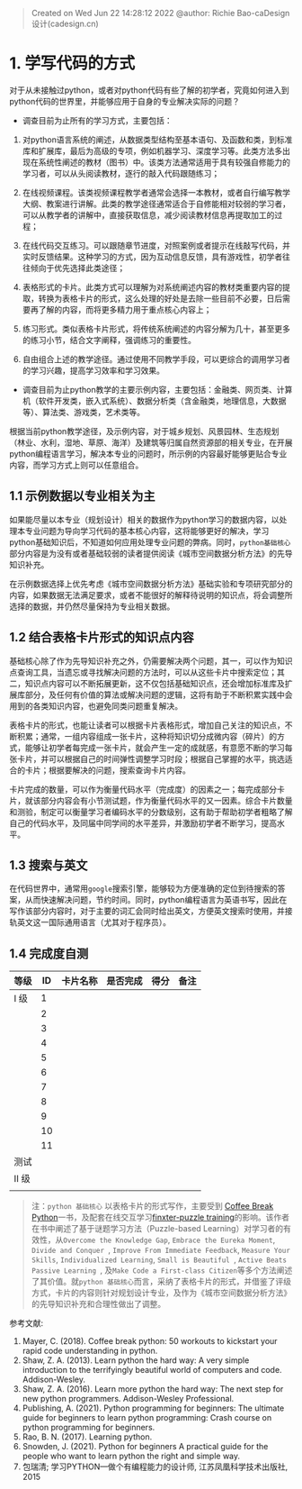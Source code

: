 > Created on Wed Jun 22 14:28:12 2022 @author: Richie Bao-caDesign设计(cadesign.cn)

# 1. 学写代码的方式

对于从未接触过python，或者对python代码有些了解的初学者，究竟如何进入到python代码的世界里，并能够应用于自身的专业解决实际的问题？

* 调查目前为止所有的学习方式，主要包括：

1. 对python语言系统的阐述，从数据类型结构至基本语句、及函数和类，到标准库和扩展库，最后为高级的专项，例如机器学习、深度学习等。此类方法多出现在系统性阐述的教材（图书）中。该类方法通常适用于具有较强自修能力的学习者，可以从头阅读教材，逐行的敲入代码跟随练习；

2. 在线视频课程。该类视频课程教学者通常会选择一本教材，或者自行编写教学大纲、教案进行讲解。此类的教学途径通常适合于自修能相对较弱的学习者，可以从教学者的讲解中，直接获取信息，减少阅读教材信息再提取加工的过程；

3. 在线代码交互练习。可以跟随章节进度，对照案例或者提示在线敲写代码，并实时反馈结果。这种学习的方式，因为互动信息反馈，具有游戏性，初学者往往倾向于优先选择此类途径；

4. 表格形式的卡片。此类方式可以理解为对系统阐述内容的教材类重要内容的提取，转换为表格卡片的形式，这么处理的好处是去除一些目前不必要，日后需要再了解的内容，而将更多精力用于重点核心内容上；

5. 练习形式。类似表格卡片形式，将传统系统阐述的内容分解为几十，甚至更多的练习小节，结合文字阐释，强调练习的重要性。

6. 自由组合上述的教学途径。通过使用不同教学手段，可以更综合的调用学习者的学习兴趣，提高学习效率和学习效果。

* 调查目前为止python教学的主要示例内容，主要包括：金融类、网页类、计算机（软件开发类，嵌入式系统）、数据分析类（含金融类，地理信息，大数据等）、算法类、游戏类，艺术类等。


根据当前python教学途径，及示例内容，对于城乡规划、风景园林、生态规划（林业、水利，湿地、草原、海洋）及建筑等归属自然资源部的相关专业，在开展python编程语言学习，解决本专业的问题时，所示例的内容最好能够更贴合专业内容，而学习方式上则可以任意组合。


## 1.1 示例数据以专业相关为主

如果能尽量以本专业（规划设计）相关的数据作为python学习的数据内容，以处理本专业问题为导向学习代码的基本核心内容，这将能够更好的解决，学习python基础知识后，不知道如何应用处理专业问题的弊病。同时，`python基础核心`部分内容是为没有或者基础较弱的读者提供阅读《城市空间数据分析方法》的先导知识补充。

在示例数据选择上优先考虑《城市空间数据分析方法》基础实验和专项研究部分的内容，如果数据无法满足要求，或者不能很好的解释待说明的知识点，将会调整所选择的数据，并仍然尽量保持为专业相关数据。

## 1.2 结合表格卡片形式的知识点内容

基础核心除了作为先导知识补充之外，仍需要解决两个问题，其一，可以作为知识点查询工具，当遗忘或寻找解决问题的方法时，可以从这些卡片中搜索定位；其二，知识点内容可以不断拓展更新，这不仅包括基础知识点，还会增加标准库及扩展库部分，及任何有价值的算法或解决问题的逻辑，这将有助于不断积累实践中会用到的各类知识内容，也避免同类问题重复解决。

表格卡片的形式，也能让读者可以根据卡片表格形式，增加自己关注的知识点，不断积累；通常，一组内容组成一张卡片，这种将知识切分成微内容（碎片）的方式，能够让初学者每完成一张卡片，就会产生一定的成就感，有意愿不断的学习每张卡片，并可以根据自己的时间弹性调整学习时段；根据自己掌握的水平，挑选适合的卡片；根据要解决的问题，搜索查询卡片内容。

卡片完成的数量，可以作为衡量代码水平（完成度）的因素之一；每完成部分卡片，就该部分内容会有小节测试题，作为衡量代码水平的又一因素。综合卡片数量和测验，制定可以衡量学习者编码水平的分数级别，这有助于帮助初学者粗略了解自己的代码水平，及同届中同学间的水平差异，并激励初学者不断学习，提高水平。

## 1.3 搜索与英文

在代码世界中，通常用`google`搜索引擎，能够较为方便准确的定位到待搜索的答案，从而快速解决问题，节约时间。同时，python编程语言为英语书写，因此在写作该部分内容时，对于主要的词汇会同时给出英文，方便英文搜索时使用，并接轨英文这一国际通用语言（尤其对于程序员）。

## 1.4 完成度自测


| 等级  | ID  | 卡片名称  |  是否完成 |  得分 |备注|
|---|---|---|---|---|---|
| Ⅰ 级  |  1 |   |   |   |   |
|   | 2  |   |   |   |   |
|   | 3  |   |   |   |   |
|   | 4  |   |   |   |   |
|   | 5  |   |   |   |   |
|   | 6  |   |   |   |   |
|   |  7 |   |   |   |   |
|   | 8  |   |   |   |   |
|   | 9  |   |   |   |   |
|   | 10  |   |   |   |   |
|   |11|   |   |   |   |
| 测试  |   |   |   |   |   |
| Ⅱ 级  |   |   |   |   |   |
|   |   |   |   |   |   |



> 注：`python 基础核心` 以表格卡片的形式写作，主要受到 [Coffee Break Python](https://coffeebreakpython.com/)一书，及配套在线交互学习[finxter-puzzle training](https://app.finxter.com/learn/computer/science/)的影响。该作者在书中阐述了基于谜题学习方法（Puzzle-based Learning）对学习者的有效性，从`Overcome the Knowledge Gap`, `Embrace the Eureka Moment`, `Divide and Conquer `, `Improve From Immediate Feedback`, `Measure Your Skills`, `Individualized Learning`, `Small is Beautiful `, `Active Beats Passive Learning `, 及`Make Code a First-class Citizen`等多个方法阐述了其价值。就`python 基础核心`而言，采纳了表格卡片的形式，并借鉴了评级方式，卡片的内容则针对规划设计专业，及作为《城市空间数据分析方法》的先导知识补充和合理性做出了调整。

参考文献:
1. Mayer, C. (2018). Coffee break python: 50 workouts to kickstart your rapid code understanding in python.
2. Shaw, Z. A. (2013). Learn python the hard way: A very simple introduction to the terrifyingly beautiful world of computers and code. Addison-Wesley.
3. Shaw, Z. A. (2016). Learn more python the hard way: The next step for new python programmers. Addison-Wesley Professional.
4. Publishing, A. (2021). Python programming for beginners: The ultimate guide for beginners to learn python programming: Crash course on python programming for beginners.
5. Rao, B. N. (2017). Learning python.
6. Snowden, J. (2021). Python for beginners A practical guide for the people who want to learn python the right and simple way.
7. 包瑞清; 学习PYTHON—做个有编程能力的设计师, 江苏凤凰科学技术出版社, 2015






